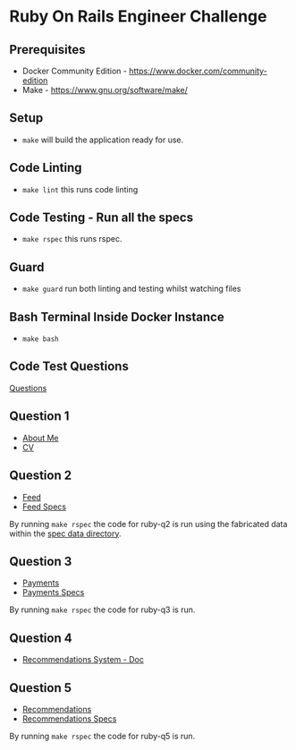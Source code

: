 # Ruby On Rails Engineer Challenge

## Prerequisites

* Docker Community Edition - https://www.docker.com/community-edition
* Make - https://www.gnu.org/software/make/

## Setup

* `make` will build the application ready for use.

## Code Linting

* `make lint` this runs code linting

## Code Testing - Run all the specs

* `make rspec` this runs rspec.

## Guard

* `make guard` run both linting and testing whilst watching files

## Bash Terminal Inside Docker Instance

* `make bash`

## Code Test Questions

[Questions](information/ruby-on-rails-engineer.md)

## Question 1

* [About Me](ruby-q1/about-me.md)
* [CV](ruby-q1/cv.md)

## Question 2

* [Feed](ruby-q2/feed.rb)
* [Feed Specs](spec/ruby-q2/feed_spec.rb)

By running `make rspec` the code for ruby-q2 is run using the fabricated data within the [spec data directory](spec/data/).

## Question 3

* [Payments](ruby-q3/)
* [Payments Specs](spec/ruby-q3/)

By running `make rspec` the code for ruby-q3 is run. 


## Question 4

* [Recommendations System - Doc](ruby-q4/recommendations.md)


## Question 5

* [Recommendations](ruby-q5/)
* [Recommendations Specs](spec/ruby-q5/)

By running `make rspec` the code for ruby-q5 is run. 
